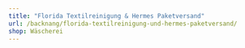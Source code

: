 ```yaml
---
title: "Florida Textilreinigung & Hermes Paketversand"
url: /backnang/florida-textilreinigung-und-hermes-paketversand/
shop: Wäscherei
---
```

